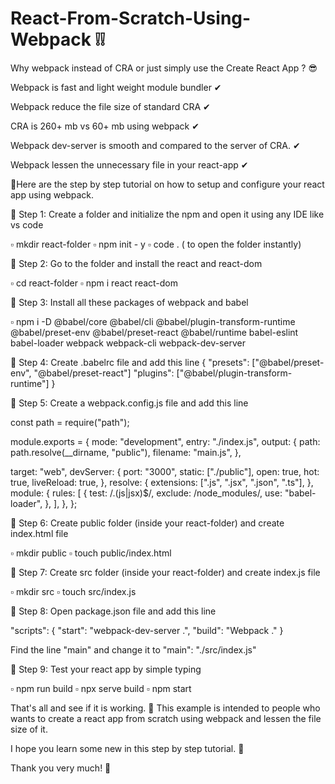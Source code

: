 # React-From-Scratch-Using-Webpack ❕❕

Why webpack instead of CRA or just simply use the Create React App ? 😎

Webpack is fast and light weight module bundler ✔

Webpack reduce the file size of standard CRA ✔

CRA is 260+ mb vs 60+ mb using webpack ✔

Webpack dev-server is smooth and compared to the server of CRA. ✔

Webpack lessen the unnecessary file in your react-app ✔

🔘Here are the step by step tutorial on how to setup and configure your react app using webpack. 

🔸 Step 1: Create a folder and initialize the npm and open it using any IDE like vs code

 ▫ mkdir react-folder
 ▫ npm init - y
 ▫ code . ( to open the folder instantly)

🔸 Step 2: Go to the folder and install the react and react-dom

 ▫ cd react-folder
 ▫ npm i react react-dom

🔸 Step 3: Install all these packages of webpack and babel

▫ npm i -D @babel/core @babel/cli @babel/plugin-transform-runtime @babel/preset-env @babel/preset-react @babel/runtime babel-eslint babel-loader webpack webpack-cli webpack-dev-server

🔸 Step 4: Create .babelrc file and add this line
{
  "presets": ["@babel/preset-env", "@babel/preset-react"]
  "plugins": ["@babel/plugin-transform-runtime"]
}

🔸 Step 5:  Create a webpack.config.js file and  add this line

const path = require("path");

module.exports = {
  mode: "development",
  entry: "./index.js",
  output: {
    path: path.resolve(__dirname, "public"),
    filename: "main.js",
  },

  target: "web",
  devServer: {
    port: "3000",
    static: ["./public"],
    open: true,
    hot: true,
    liveReload: true,
  },
  resolve: {
    extensions: [".js", ".jsx", ".json", ".ts"],
  },
  module: {
    rules: [
      {
        test: /\.(js|jsx)$/,
        exclude: /node_modules/,
        use: "babel-loader",
      },
    ],
  },
};

🔸 Step 6: Create public folder (inside your react-folder) and create index.html file

▫ mkdir public
▫ touch public/index.html

🔸 Step 7: Create src folder (inside your react-folder) and create index.js file

▫ mkdir src
▫ touch src/index.js

🔸 Step 8: Open package.json file and add this line

  "scripts": {
    "start": "webpack-dev-server  .",
    "build": "Webpack ."
}

Find the line "main" and change it to
"main":  "./src/index.js"

🔸 Step 9: Test your react app by simple typing 

▫ npm run build
▫ npx serve build 
▫ npm start

That's all and see if it is working. 🙏
This example is intended to people who wants to create
a react app from scratch using webpack and lessen the file size of it.

I hope you learn some new in this step by step tutorial. 🤍

Thank you very much! 🤍





 

